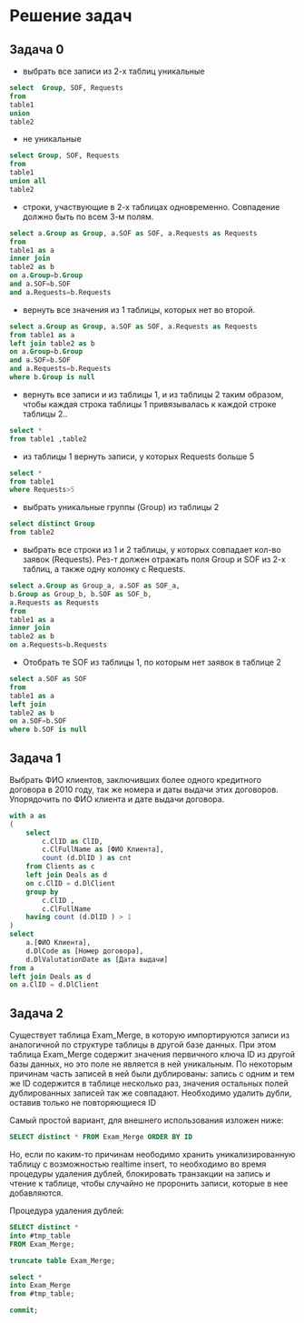 # Решение задач
## Задача 0

* выбрать все записи из 2-х таблиц уникальные
```sql
select  Group, SOF, Requests
from 
table1
union 
table2
```

* не уникальные
```sql
select Group, SOF, Requests
from 
table1
union all 
table2
```
* cтроки, участвующие в 2-х таблицах одновременно. Совпадение должно быть по всем 3-м полям.
```sql
select a.Group as Group, a.SOF as SOF, a.Requests as Requests
from 
table1 as a
inner join 
table2 as b 
on a.Group=b.Group 
and a.SOF=b.SOF 
and a.Requests=b.Requests

```

* вернуть все значения из 1 таблицы, которых нет во второй.
```sql
select a.Group as Group, a.SOF as SOF, a.Requests as Requests
from table1 as a
left join table2 as b 
on a.Group=b.Group 
and a.SOF=b.SOF 
and a.Requests=b.Requests
where b.Group is null
```

* вернуть все записи и из таблицы 1, и из таблицы 2 таким образом, чтобы каждая строка таблицы 1 привязывалась к каждой строке таблицы 2..
```sql
select *
from table1 ,table2 
```
* из таблицы 1 вернуть записи, у которых Requests больше 5
```sql
select *
from table1
where Requests>5
```
* выбрать уникальные группы (Group) из таблицы 2
```sql
select distinct Group
from table2
```
* выбрать все строки из 1 и 2 таблицы, у которых совпадает кол-во заявок (Requests). Рез-т должен отражать поля Group и SOF из 2-х таблиц, а также одну колонку с Requests.
```sql
select a.Group as Group_a, a.SOF as SOF_a, 
b.Group as Group_b, b.SOF as SOF_b,
a.Requests as Requests
from 
table1 as a
inner join 
table2 as b 
on a.Requests=b.Requests
```
* Отобрать те SOF из таблицы 1, по которым нет заявок в таблице 2
```sql
select a.SOF as SOF
from 
table1 as a
left join 
table2 as b 
on a.SOF=b.SOF
where b.SOF is null

```
## Задача 1
Выбрать ФИО клиентов, заключивших более одного кредитного договора в 2010 году, так же номера и даты выдачи этих договоров.
Упорядочить по ФИО клиента и дате выдачи договора.

```sql
with a as
(
    select
        c.ClID as ClID,
        c.ClFullName as [ФИО Клиента],
        count (d.DlID ) as cnt
    from Clients as c
    left join Deals as d 
    on c.ClID = d.DlClient 
    group by 
        c.ClID ,
        c.ClFullName
    having count (d.DlID ) > 1
)
select 
    a.[ФИО Клиента],
    d.DlCode as [Номер договора],
    d.DlValutationDate as [Дата выдачи]
from a
left join Deals as d 
on a.ClID = d.DlClient 
```

## Задача 2
Существует таблица Exam_Merge, в которую импортируются записи из аналогичной по структуре таблицы в другой базе данных. При этом таблица Exam_Merge содержит значения первичного ключа ID из другой базы данных, но это поле не является в ней уникальным. По некоторым причинам часть записей в ней были дублированы: запись с одним и тем же ID содержится в таблице несколько раз, значения остальных полей дублированных записей так же совпадают.
Необходимо удалить дубли, оставив только не повторяющиеся ID


Самый простой вариант, для внешнего использования изложен ниже:
```sql
SELECT distinct * FROM Exam_Merge ORDER BY ID
```
Но, если по каким-то причинам неободимо хранить уникализированную таблицу с возможностью realtime insert, то необходимо во время процедуры удаления дублей, блокировать транзакции на запись и чтение к таблице, чтобы случайно не проронить записи, которые в нее добавляются.

Процедура удаления дублей:
```sql
SELECT distinct * 
into #tmp_table
FROM Exam_Merge;

truncate table Exam_Merge;

select *
into Exam_Merge
from #tmp_table;

commit;
```
